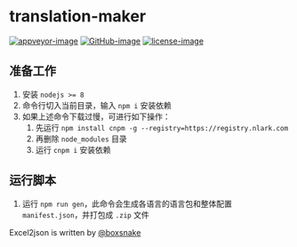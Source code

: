 # translation-maker

[![appveyor-image]][appveyor-url] [![GitHub-image]][github-url] [![license-image]][license-url]

[appveyor-image]: https://img.shields.io/appveyor/ci/kongying-tavern/translation-maker.svg?style=flat&logo=appveyor&logoColor=FFFFFF&label=main
[appveyor-url]: https://ci.appveyor.com/project/kongying-tavern/translation-maker

[github-image]: https://img.shields.io/github/v/release/peaceshi/translation-maker?style=flat
[github-url]: https://github.com/peaceshi/translation-maker/releases/latest

[license-image]: https://img.shields.io/github/license/peaceshi/translation-maker?style=flat
[license-url]: https://github.com/peaceshi/translation-maker

## 准备工作

1. 安装 `nodejs >= 8`
2. 命令行切入当前目录，输入 `npm i` 安装依赖
3. 如果上述命令下载过慢，可进行如下操作：
    1. 先运行 `npm install cnpm -g --registry=https://registry.nlark.com`
    2. 再删除 `node_modules` 目录
    3. 运行 `cnpm i` 安装依赖

## 运行脚本

1. 运行 `npm run gen`，此命令会生成各语言的语言包和整体配置 `manifest.json`，并打包成 `.zip` 文件

Excel2json is written by [@boxsnake](https://github.com/boxsnake "boxsnake")

